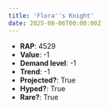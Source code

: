 ```yaml
---
title: 'Flora''s Knight'
date: 2025-08-06T00:00:00Z
---
```

- **RAP**: 4529
- **Value**: -1
- **Demand level**: -1
- **Trend**: -1
- **Projected?**: True
- **Hyped?**: True
- **Rare?**: True
